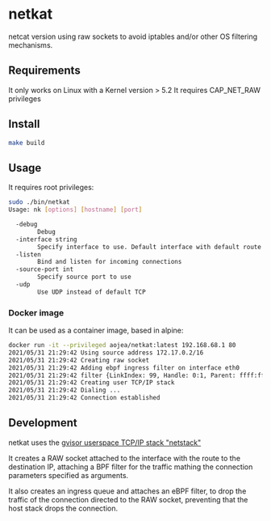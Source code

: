 # netkat

netcat version using raw sockets to avoid iptables and/or other OS filtering mechanisms.

## Requirements

It only works on Linux with a Kernel version > 5.2
It requires CAP_NET_RAW privileges

## Install

```sh
make build
```

## Usage

It requires root privileges:

```sh
sudo ./bin/netkat
Usage: nk [options] [hostname] [port]

  -debug
        Debug
  -interface string
        Specify interface to use. Default interface with default route
  -listen
        Bind and listen for incoming connections
  -source-port int
        Specify source port to use
  -udp
        Use UDP instead of default TCP
```

### Docker image

It can be used as a container image, based in alpine:

```sh
docker run -it --privileged aojea/netkat:latest 192.168.68.1 80
2021/05/31 21:29:42 Using source address 172.17.0.2/16
2021/05/31 21:29:42 Creating raw socket
2021/05/31 21:29:42 Adding ebpf ingress filter on interface eth0
2021/05/31 21:29:42 filter {LinkIndex: 99, Handle: 0:1, Parent: ffff:fff2, Priority: 0, Protocol: 3}
2021/05/31 21:29:42 Creating user TCP/IP stack
2021/05/31 21:29:42 Dialing ...
2021/05/31 21:29:42 Connection established
```

## Development

netkat uses the [gvisor userspace TCP/IP stack "netstack"](https://pkg.go.dev/gvisor.dev/gvisor/pkg/tcpip)

It creates a RAW socket attached to the interface with the route to the destination IP,
attaching a BPF filter for the traffic mathing the connection parameters specified as
arguments.

It also creates an ingress queue and attaches an eBPF filter, to drop the traffic of
the connection directed to the RAW socket, preventing that the host stack drops the
connection.

